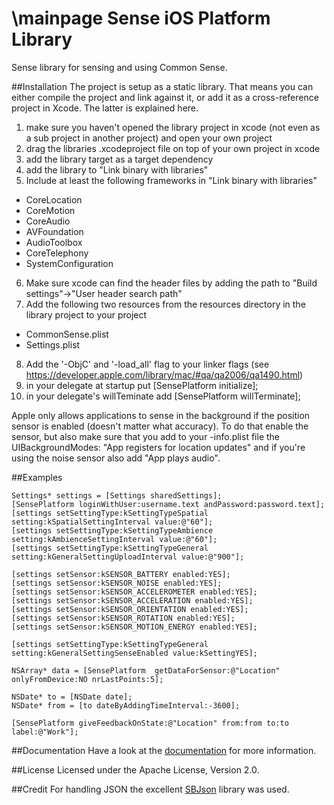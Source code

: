 \mainpage
Sense iOS Platform Library
=================
Sense library for sensing and using Common Sense.

##Installation
The project is setup as a static library. That means you can either compile the project and link against it, or add it as a cross-reference project in Xcode. The latter is explained here.

1. make sure you haven't opened the library project in xcode (not even as a sub project in another project) and open your own project
2. drag the libraries .xcodeproject file on top of your own project in xcode
3. add the library target as a target dependency
4. add the library to "Link binary with libraries"
5. Include at least the following frameworks in "Link binary with libraries"
 - CoreLocation
 - CoreMotion
 - CoreAudio
 - AVFoundation
 - AudioToolbox
 - CoreTelephony
 - SystemConfiguration
6. Make sure xcode can find the header files by adding the path to "Build settings"->"User header search path"
7. Add the following two resources from the resources directory in the library project to your project
 - CommonSense.plist
 - Settings.plist
8. Add the '-ObjC' and '-load_all' flag to your linker flags (see https://developer.apple.com/library/mac/#qa/qa2006/qa1490.html)
9. in your delegate at startup put [SensePlatform initialize];
10. in your delegate's willTeminate add [SensePlatform willTerminate];

Apple only allows applications to sense in the background if the position sensor is enabled (doesn't matter what accuracy).
To do that enable the sensor, but also make sure that you add to your -info.plist file the UIBackgroundModes:
"App registers for location updates" and if you're using the noise sensor also add "App plays audio".

##Examples

    Settings* settings = [Settings sharedSettings];
    [SensePlatform loginWithUser:username.text andPassword:password.text];
    [settings setSettingType:kSettingTypeSpatial setting:kSpatialSettingInterval value:@"60"];
    [settings setSettingType:kSettingTypeAmbience setting:kAmbienceSettingInterval value:@"60"];
    [settings setSettingType:kSettingTypeGeneral setting:kGeneralSettingUploadInterval value:@"900"];
    
    [settings setSensor:kSENSOR_BATTERY enabled:YES];
    [settings setSensor:kSENSOR_NOISE enabled:YES];
    [settings setSensor:kSENSOR_ACCELEROMETER enabled:YES];
    [settings setSensor:kSENSOR_ACCELERATION enabled:YES];
    [settings setSensor:kSENSOR_ORIENTATION enabled:YES];
    [settings setSensor:kSENSOR_ROTATION enabled:YES];
    [settings setSensor:kSENSOR_MOTION_ENERGY enabled:YES];
    
    [settings setSettingType:kSettingTypeGeneral setting:kGeneralSettingSenseEnabled value:kSettingYES];
    
    NSArray* data = [SensePlatform  getDataForSensor:@"Location" onlyFromDevice:NO nrLastPoints:5];
    
    NSDate* to = [NSDate date];
    NSDate* from = [to dateByAddingTimeInterval:-3600];
    
    [SensePlatform giveFeedbackOnState:@"Location" from:from to:to label:@"Work"];

##Documentation
Have a look at the [documentation](http://senseobservationsystems.github.com/sense-ios-library/) for more information.

##License
Licensed under the Apache License, Version 2.0.

##Credit
For handling JSON the excellent [SBJson](https://github.com/stig/json-framework) library was used.
